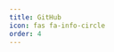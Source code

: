 ```yaml
---
title: GitHub
icon: fas fa-info-circle
order: 4
---
```



<script> window.location.href = "https://github.com/LucasoDevDotTk"; </script>